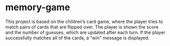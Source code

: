 # memory-game
This project is based on the children’s card game, where the player tries to match pairs of cards that are flipped over. The player is shown the score and the number of guesses, which are updated after each turn. If the player successfully matches all of the cards, a “win” message is displayed. 
